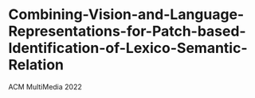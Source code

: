 # Combining-Vision-and-Language-Representations-for-Patch-based-Identification-of-Lexico-Semantic-Relation

ACM MultiMedia 2022
